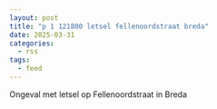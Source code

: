 ```yaml
---
layout: post
title: "p 1 121800 letsel fellenoordstraat breda"
date: 2025-03-31
categories: 
  - rss
tags: 
  - feed
---
```


Ongeval met letsel op Fellenoordstraat in Breda
